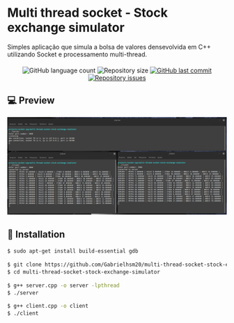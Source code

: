 # Multi thread socket - Stock exchange simulator

Simples aplicação que simula a bolsa de valores densevolvida em C++ utilizando Socket e processamento multi-thread.

<div align="center" style="margin: 20px 0">
  <img src="https://img.shields.io/github/languages/count/Gabrielhsm20/multi-thread-socket-stock-exchange-simulator" alt="GitHub language count" />
  <img src="https://img.shields.io/github/repo-size/Gabrielhsm20/multi-thread-socket-stock-exchange-simulator" alt="Repository size">
  <a href="https://github.com/Gabrielhsm20/multi-thread-socket-stock-exchange-simulator/commits/master" target="_blank">
    <img src="https://img.shields.io/github/last-commit/Gabrielhsm20/multi-thread-socket-stock-exchange-simulator" alt="GitHub last commit">
  </a>
  <a href="https://github.com/Gabrielhsm20/multi-thread-socket-stock-exchange-simulator/issues" target="_blank">
    <img src="https://img.shields.io/github/issues/Gabrielhsm20/multi-thread-socket-stock-exchange-simulator" alt="Repository issues">
  </a>
</div>

## 💻 Preview
<div align="center">
  <img src=".github/preview.png">
</div>

## 🚀 Installation
```bash
$ sudo apt-get install build-essential gdb
```

```bash
$ git clone https://github.com/Gabrielhsm20/multi-thread-socket-stock-exchange-simulator.git
$ cd multi-thread-socket-stock-exchange-simulator
```

```bash
$ g++ server.cpp -o server -lpthread
$ ./server
```

```bash
$ g++ client.cpp -o client
$ ./client
```